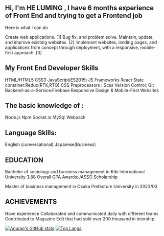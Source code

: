 ## Hi, I'm HE LUMING , I have 6 months experience of Front End and trying to get a Frontend job

Here is what I can do

Create web applications. [1]
Bug fix, and problem solve.
Maintain, update, and improve existing websites. [2]
Implement websites, landing pages, and applications from concept through deployment, with a responsive, mobile-first approach. [3]

## My Front End Developer Skills

HTML/HTML5
CSS3
JavaScript(ES2015)
JS Frameworks React
State container:Redux(RTK,RTQ)
CSS Preprocessors : Scss
Version Control: Git
Backend-as-a-Service:Firebase
Responsive Design & Mobile-First Websites

## The basic knowledge of :

Node.js
Npm
Socket.io
MySql
Webpack

## Language Skills:

English (conversational)
Japanese(Business)

## EDUCATION

Bachelor of sociology and business management in Kibi International University
3.88 Overall GPA
Awards:JASSO Scholarship

Master of business management in Osaka Prefecture University in 2023/03

## ACHIEVEMENTS

Have experience Collaborated and communicated daily with different teams Contributed to Magazine Edit that had sold over 200 thousand in intership.

[![Anurag's GitHub stats](https://github-readme-stats.vercel.app/api?username=lostelfhlm)](https://github.com/anuraghazra/github-readme-stats)
[![Top Langs](https://github-readme-stats.vercel.app/api/top-langs/?username=lostelfhlm)](https://github.com/anuraghazra/github-readme-stats)
